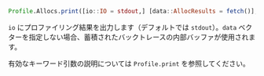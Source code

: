 ```julia
Profile.Allocs.print([io::IO = stdout,] [data::AllocResults = fetch()]; kwargs...)
```

`io` にプロファイリング結果を出力します（デフォルトでは `stdout`）。`data` ベクターを指定しない場合、蓄積されたバックトレースの内部バッファが使用されます。

有効なキーワード引数の説明については `Profile.print` を参照してください。
